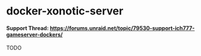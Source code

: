 # docker-xonotic-server

#### Support Thread: https://forums.unraid.net/topic/79530-support-ich777-gameserver-dockers/

TODO